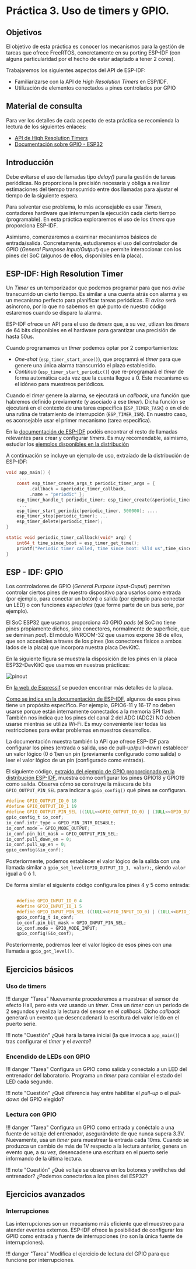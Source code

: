 # Práctica 3. Uso de timers y GPIO.

## Objetivos

El objetivo  de esta práctica es conocer los mecanismos para la gestión de tareas
que ofrece FreeRTOS, concretamente en su porting  ESP-IDF (con alguna
particularidad por el hecho de estar adaptado a tener 2 cores).

Trabajaremos los siguientes aspectos del API de ESP-IDF:

* Familiarizarse con la API de *High Resolution Timers*  en ESP/IDF.
* Utilización de elementos conectados a pines controlados por GPIO

## Material de consulta
Para ver los detalles de cada aspecto de esta práctica se recomienda la lectura de los siguientes enlaces:

* [API de High Resolution Timers](hhttps://docs.espressif.com/projects/esp-idf/en/latest/esp32/api-reference/system/esp_timer.html)
* [Documentación sobre GPIO - ESP32](https://docs.espressif.com/projects/esp-idf/en/latest/esp32/api-reference/peripherals/gpio.html)


## Introducción

Debe evitarse el uso de llamadas tipo *delay()* para la gestión de  tareas periódicas. No proporciona la precisión necesaria y obliga a realizar estimaciones del tiempo transcurrido entre dos llamadas para ajustar el tiempo de la siguiente espera.

Para solventar ese problema, lo más aconsejable es usar *Timers*, contadores hardware que interrumpen la ejecución cada cierto tiempo (programable). En esta práctica exploraremos el uso de los *timers* que proporciona ESP-IDF.

Asimismo, comenzaremos a examinar mecanismos básicos de entrada/salida. Concretamente, estudiaremos el uso del controlador de GPIO (*General Puropose Input/Output*) que permite interaccionar con los pines del SoC (algunos de ellos, disponibles en la placa).

## ESP-IDF: High Resolution Timer
Un *Timer* es un temporizador que podemos programar para que nos *avise* transcurrido un cierto tiempo. Es similar a una cuenta atrás con alarma y es un mecanismo perfecto para planificar tareas periódicas. El *aviso* será asíncrono, por lo que no sabemos en qué punto de nuestro código estaremos cuando se dispare la alarma.

ESP-IDF ofrece un API para el uso de *timers* que, a su vez, utlizan los *timers* de 64 bits disponibles en el hardware para garantizar una precisión de hasta 50us. 

Cuando programamos un *timer* podemos optar por 2 comportamientos:

* *One-shot* (`esp_timer_start_once()`), que programrá el *timer* para que genere una única alarma transcurrido el plazo establecido.
* *Continuo* (`esp_timer_start_periodic()`) que re-programará el *timer* de forma automática cada vez que la cuenta llegue a 0. Este mecanismo es el idóneo para muestreos periódicos.

Cuando el *timer* genere la alarma, se ejecutará un *callback*, una función que habremos definido previamente (y asociado a ese *timer*). Dicha función se ejecutará en el contexto de una tarea específica (`ESP_TIMER_TASK`) o en el de una rutina de tratamiento de interrupción (`ESP_TIMER_ISR`). En nuestro caso, es aconsejable usar el primer mecanismo (tarea específica).

En la [documentación de ESP-IDF](https://docs.espressif.com/projects/esp-idf/en/latest/esp32/api-reference/system/esp_timer.html) podéis encontrar el resto de llamadas relevantes para crear y configurar *timers*. Es muy recomendable, asimismo, estudiar los [ejemplos disponibles en la distribución](https://github.com/espressif/esp-idf/tree/master/examples/system/esp_timer)

A continuación se incluye un ejemplo de uso, extraíado de la distribución de ESP-IDF:

```c
void app_main() { 
     ...
    const esp_timer_create_args_t periodic_timer_args = {
         .callback = &periodic_timer_callback,
         .name = "periodic" };
    esp_timer_handle_t periodic_timer; esp_timer_create(&periodic_timer_args, &periodic_timer);
     ...
    esp_timer_start_periodic(periodic_timer, 500000); ....
    esp_timer_stop(periodic_timer); ...
    esp_timer_delete(periodic_timer); 
}

static void periodic_timer_callback(void* arg) { 
    int64_t time_since_boot = esp_timer_get_time();
    printf("Periodic timer called, time since boot: %lld us",time_since_boot);
}
```
## ESP - IDF: GPIO
Los controladores de GPIO (*General Purpose Input-Ouput*) permiten controlar ciertos pines de nuestro dispositivo para usarlos como entrada (por ejemplo, para conectar un botón) o salida (por ejemplo para conectar un LED) o con funciones *especiales* (que forme parte de un bus serie, por ejemplo). 

El SoC ESP32 que usamos proporciona 40 GPIO *pads* (el SoC no tiene pines propiamente dichos, sino conectores, normalmente de superfície, que se deminan *pad*). El módulo WROOM-32 que usamos expone 38 de ellos, que son accesibles a traves de los pines (los conectores físicos a ambos lados de la placa) que incorpora nuestra placa DevKitC.

En la siguiente figura se muestra la disposición de los pines en la placa ESP32-DevKitC que usamos en nuestras prácticas: 

![pinout](img/esp32-devkitC-v4-pinout.png)

En [la web de Espressif](https://docs.espressif.com/projects/esp-idf/en/latest/esp32/hw-reference/esp32/get-started-devkitc.html) se pueden encontrar más detalles de la placa.

[Como se indica en la documentación de  ESP-IDF](https://docs.espressif.com/projects/esp-idf/en/latest/esp32/api-reference/peripherals/gpio.html), algunos de esos pines tiene un propósito específico. Por ejemplo, GPIO6-11 y 16-17 no deben usarse porque están internamente conectados a la memoria SPI flash. También nos indica que los pines del canal 2 del ADC (ADC2) NO deben usarse mientras se utiliza Wi-Fi.  Es muy conveniente leer todas las restricciones para evitar problemas en nuestros desarrollos.

La documentación muestra también la API que ofrece ESP-IDF para configurar los pines (entrada o salida, uso de pull-up/pull-down) establecer un valor lógico (0 ó 1)en un pin (previamente configurado como salida) o leer el valor lógico de un pin (configurado como entrada).

El siguiente código, [extraído del ejemplo de GPIO proporcionado en la distribución ESP-IDF](https://github.com/espressif/esp-idf/tree/master/examples/peripherals/gpio/generic_gpio), muestra cómo configurar los pines GPIO18 y GPIO19 como salida. Observa cómo se construye la máscara de bits `GPIO_OUTPUT_PIN_SEL` para indicar a `gpio_config()` qué pines se configuran.


```c
#define GPIO_OUTPUT_IO_0 18
#define GPIO_OUTPUT_IO_1 19
#define GPIO_OUTPUT_PIN_SEL ((1ULL<<GPIO_OUTPUT_IO_0) | (1ULL<<GPIO_OUTPUT_IO_1))
gpio_config_t io_conf;
io_conf.intr_type = GPIO_PIN_INTR_DISABLE; 
io_conf.mode = GPIO_MODE_OUTPUT; 
io_conf.pin_bit_mask = GPIO_OUTPUT_PIN_SEL; 
io_conf.pull_down_en = 0; 
io_conf.pull_up_en = 0; 
gpio_config(&io_conf);
``` 
Posteriormente, podemos establecer el valor lógico de la salida con una llamada similar a `gpio_set_level(GPIO_OUTPUT_IO_1, valor);`, siendo `valor` igual a 0 ó 1.

De forma similar el siguiente código configura los pines 4 y 5 como entrada:

```c

    #define GPIO_INPUT_IO_0 4
    #define GPIO_INPUT_IO_1 5
    #define GPIO_INPUT_PIN_SEL ((1ULL<<GPIO_INPUT_IO_0) | (1ULL<<GPIO_INPUT_IO_1))
    gpio_config_t io_conf;  
    io_conf.pin_bit_mask = GPIO_INPUT_PIN_SEL;
    io_conf.mode = GPIO_MODE_INPUT;
    gpio_config(&io_conf);
```

Posteriormente, podremos leer el valor lógico de esos pines con una llamada a `gpio_get_level()`.


## Ejercicios básicos

### Uso de timers

!!! danger "Tarea"
	Nuevamente procederemos a muestrear el sensor de efecto Hall, pero esta vez usando un *timer*. Crea un *timer* con un período de 2 segundos y realiza la lectura del sensor en el *callback*. Dicho *callback* generará un evento que desencadenará la escritura del valor leído en el puerto serie.

!!! note "Cuestión"
	¿Qué hará la tarea inicial (la que invoca a `app_main()`) tras configurar el *timer* y el *evento*?

### Encendido de LEDs con GPIO
!!! danger "Tarea"
	Configura un GPIO como salida y conéctalo a un LED del entrenador del laboratorio. Programa un *timer* para cambiar el estado del LED cada segundo.

!!! note "Cuestión"
	¿Qué diferencia hay entre habilitar el *pull-up* o el *pull-down* del GPIO elegido?

### Lectura  con GPIO
!!! danger "Tarea"
	Configura un GPIO como entrada y conéctalo a una fuente de voltaje del entrenador, asegurándote de que nunca supera 3.3V. Nuevamente, usa un *timer* para muestrear la entrada cada 10ms. Cuando se produzca un cambio de más de 1V respecto a la lectura anterior, genera un evento que, a su vez, desencadene una escritura en el puerto serie informando de la última lectura.

!!! note "Cuestión"
	¿Qué voltaje se observa en los botones y swithches del entrenador? ¿Podemos conectarlos a los pines del ESP32? 


## Ejercicios avanzados

### Interrupciones

Las interrupciones son un mecanismo más eficiente que el muestreo para atender eventos externos. ESP-IDF ofrece la posibilidad de configurar los GPIO como entrada y fuente de interrupciones (no son la única fuente de interrupciones).

!!! danger "Tarea"
    Modifica el ejercicio de lectura del GPIO para que funcione por interrupciones. 



